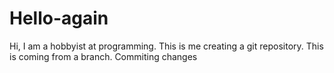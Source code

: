 # Hello-again
Hi, I am a hobbyist at programming. This is me creating a git repository. 
This is coming from a branch. Commiting changes
